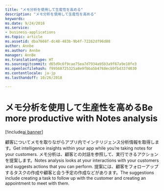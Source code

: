 ```yaml
---
title: "メモ分析を使用して生産性を高める"
description: "メモ分析を使用して生産性を高める"
keywords: 
ms.date: 9/24/2018
ms.service:
- business-applications
ms.topic: article
ms.assetid: dba7666f-dc48-483b-9b4f-72262df96d88
author: Annbe
ms.author: Annbe
manager: AnnBe
ms.translationtype: HT
ms.sourcegitcommit: d65d9c6f9cae75ea7d7934a95b3a9f67a9e10fe3
ms.openlocfilehash: f99568725325a8e9fbba5b4768ecb9fbd3374030
ms.contentlocale: ja-jp
ms.lasthandoff: 10/26/2018

---
```


# <a name="be-more-productive-with-notes-analysis"></a><span data-ttu-id="872ff-103">メモ分析を使用して生産性を高める</span><span class="sxs-lookup"><span data-stu-id="872ff-103">Be more productive with Notes analysis</span></span>

[!include[ai banner](../includes/ai.md)] 

<span data-ttu-id="872ff-104">顧客についてメモを取りながらアプリ内でインテリジェンス分析情報を取得します。</span><span class="sxs-lookup"><span data-stu-id="872ff-104">Get intelligence insights within your app while you’re taking notes for your customers.</span></span> <span data-ttu-id="872ff-105">メモ分析は、顧客との対話を参照して、実行できるアクションを提案します。</span><span class="sxs-lookup"><span data-stu-id="872ff-105">Notes analysis looks at your interactions with your customers and suggests actions that you can perform.</span></span> <span data-ttu-id="872ff-106">提案には、顧客をフォローアップするタスクの作成や顧客と会う予定の作成などがあります。</span><span class="sxs-lookup"><span data-stu-id="872ff-106">The suggestions include creating a task to follow up with the customer and creating an appointment to meet with them.</span></span>

